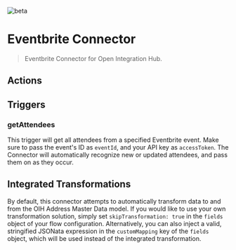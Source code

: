 ![beta](https://img.shields.io/badge/Status-Beta-yellow.svg)

# Eventbrite Connector

> Eventbrite Connector for Open Integration Hub.

## Actions

## Triggers

### getAttendees
This trigger will get all attendees from a specified Eventbrite event. Make sure to pass the event's ID as `eventId`, and your API key as `accessToken`. The Connector will automatically recognize new or updated attendees, and pass them on as they occur.

## Integrated Transformations

By default, this connector attempts to automatically transform data to and from the OIH Address Master Data model. If you would like to use your own transformation solution, simply set `skipTransformation: true` in the `fields` object of your flow configuration. Alternatively, you can also inject a valid, stringified JSONata expression in the `customMapping` key of the `fields` object, which will be used instead of the integrated transformation.
